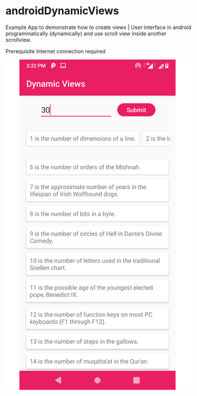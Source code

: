 # androidDynamicViews
Example App to demonstrate how to create views | User interface  in android programmatically (dynamically) and use scroll view inside another scrollview.  

Prerequisite
Internet connection required


<p align="center" >
<a href="https://about.me/abhishek.garg">
  <img  src="https://github.com/Abhishekgarg727/androidDynamicViews/blob/master/res/Untitled-1.png" alt="android_dynamic_view_app_screenshot" width:"260" height:"410" />
  </a>
</p>

